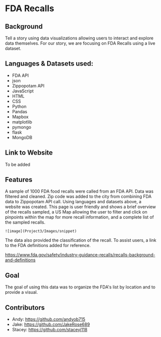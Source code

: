 # FDA Recalls 

## Background
Tell a story using data visualizations allowing users to interact and explore data themselves. For our story, we are focusing on FDA Recalls using a live dataset. 

## Languages & Datasets used: 
* FDA API 
* json
* Zippopotam API
* JavaScript
* HTML
* CSS
* Python
* Pandas
* Mapbox
* matplotlib
* pymongo
* flask 
* MongoDB

## Link to Website
To be added 

## Features 
A sample of 1000 FDA food recalls were called from an FDA API. Data was filtered and cleaned. Zip code was added to the city from combining FDA data to Zippopotam API call. Using languages and datasets above, a website was created. This page is user friendly and shows a brief overview of the recalls sampled, a US Map allowing the user to filter and click on pinpoints within the map for more recall information, and a complete list of the sampled recalls. 


	![image](Project3/Images/snippet)


The data also provided the classification of the recall. To assist users, a link to the FDA definitions added for reference. 

https://www.fda.gov/safety/industry-guidance-recalls/recalls-background-and-definitions

## Goal
The goal of using this data was to organize the FDA's list by location and to provide a visual. 

## Contributors 
* Andy: https://github.com/andyob715
* Jake: https://github.com/JakeRose689
* Stacey: https://github.com/staceyj118
